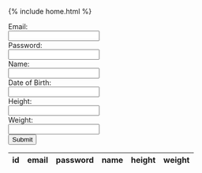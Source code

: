  {% include home.html %}
 
  <form method="POST" id="createuser">
    <label for = "email" class = "label-1">Email:</label><br>
    <input type = "text" id = "email" name = "email" class = "input-1"><br>
    <label for = "password" class = "label-1">Password:</label><br>
    <input type = "password" id = "password" name = "password" class = "input-1"><br>
    <label for = "name" class = "label-1">Name:</label><br>
    <input type = "text" id = "name" name = "name" class = "input-1"><br>
    <label for = "dob" class = "label-1">Date of Birth:</label><br>
    <input type = "text" id = "dob" name = "dob" class = "input-1"><br>
    <label for = "height" class = "label-1">Height:</label><br>
    <input type = "text" id = "height" name = "height" class = "input-1"><br>
    <label for = "weight" class = "label-1">Weight:</label><br>
    <input type = "text" id = "weight" name = "weight" class = "input-1"><br>
    <input value="Submit" type="submit" class="button"/>
  <form>


  <table id = "personlist">
    <thead>
      <tr>
        <th>id</th>
        <th>email</th>
        <th>password</th>
        <th>name</th>
        <th>height</th>
        <th>weight</th>
      </tr>
    </thead>
    <tbody></tbody>
  </table>

<script>

      function inputper(event) {
        event.preventDefault();

        const data = new FormData(event.target);

        const urldata = new URLSearchParams(data).toString();
    
        fetch("https://everittcheng.tk/api/login/post/?" + urldata, {
          method: "POST",
          mode: "no-cors",
          headers: {
            "Content-Type": "application/json"
          }
        })
        
      }

      const make = document.getElementById("createuser");
      make.addEventListener("submit", inputper);


  const userz = document.getElementById("personlist");


  const url = "https://everittcheng.tk/api/login/";

  const options = {
      method: 'GET', 
      mode: 'cors', 
      cache: 'default', 
      credentials: 'omit', 
      headers: {
      'Content-Type': 'application/json'
      },
  };


  function showList() {
    fetch(url, options)
      .then(response => {
        if (response.status !== 200) {
            const errorMsg = 'Database response error: ' + response.status;
            console.log(errorMsg);
            const tr = document.createElement("tr");
            const td = document.createElement("td");
            td.innerHTML = errorMsg;
            tr.appendChild(td);
            userz.appendChild(tr);
            return;
        }
        response.json().then(data => {
            for (const row of data) {

              const tr = document.createElement("tr");

              const id = document.createElement("td");
              const email = document.createElement("td");
              const password = document.createElement("td");
              const name = document.createElement("td");
              const height = document.createElement("td");
              const weight = document.createElement("td");

              id.innerHTML = row.id;
              email.innerHTML = row.email;
              password.innerHTML = row.password;
              name.innerHTML = row.name;
              height.innerHTML = row.height;
              weight.innerHTML = row.weight;




              tr.appendChild(id);
              tr.appendChild(email);
              tr.appendChild(password);
              tr.appendChild(name)
              tr.appendChild(height);
              tr.appendChild(weight);


              userz.appendChild(tr);
              
            }
        })
    })
    
  }

  showList();
</script>